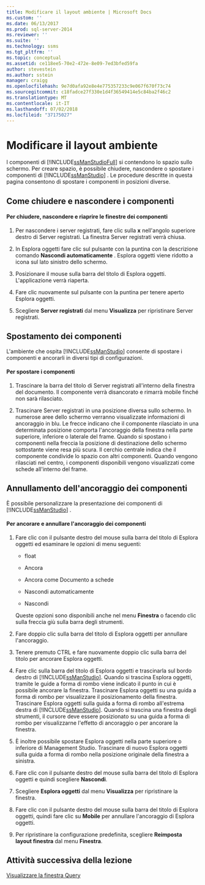 ```yaml
---
title: Modificare il layout ambiente | Microsoft Docs
ms.custom: ''
ms.date: 06/13/2017
ms.prod: sql-server-2014
ms.reviewer: ''
ms.suite: ''
ms.technology: ssms
ms.tgt_pltfrm: ''
ms.topic: conceptual
ms.assetid: ce118ee5-70e2-472e-8e09-7ed3bfed59fa
author: stevestein
ms.author: sstein
manager: craigg
ms.openlocfilehash: 9e7d0afa92e8e4e775357233c9e067f670f73c74
ms.sourcegitcommit: c18fadce27f330e1d4f36549414e5c84ba2f46c2
ms.translationtype: MT
ms.contentlocale: it-IT
ms.lasthandoff: 07/02/2018
ms.locfileid: "37175027"
---
```

# <a name="change-the-environment-layout"></a>Modificare il layout ambiente
  I componenti di [!INCLUDE[ssManStudioFull](../../includes/ssmanstudiofull-md.md)] si contendono lo spazio sullo schermo. Per creare spazio, è possibile chiudere, nascondere o spostare i componenti di [!INCLUDE[ssManStudio](../../includes/ssmanstudio-md.md)] . Le procedure descritte in questa pagina consentono di spostare i componenti in posizioni diverse.  
  
## <a name="closing-and-hiding-components"></a>Come chiudere e nascondere i componenti  
  
#### <a name="to-practice-closing-hiding-and-reopening-component-windows"></a>Per chiudere, nascondere e riaprire le finestre dei componenti  
  
1.  Per nascondere i server registrati, fare clic sulla **x** nell'angolo superiore destro di Server registrati. La finestra Server registrati verrà chiusa.  
  
2.  In Esplora oggetti fare clic sul pulsante con la puntina con la descrizione comando **Nascondi automaticamente** . Esplora oggetti viene ridotto a icona sul lato sinistro dello schermo.  
  
3.  Posizionare il mouse sulla barra del titolo di Esplora oggetti. L'applicazione verrà riaperta.  
  
4.  Fare clic nuovamente sul pulsante con la puntina per tenere aperto Esplora oggetti.  
  
5.  Scegliere **Server registrati** dal menu **Visualizza** per ripristinare Server registrati.  
  
## <a name="moving-components"></a>Spostamento dei componenti  
 L'ambiente che ospita [!INCLUDE[ssManStudio](../../includes/ssmanstudio-md.md)] consente di spostare i componenti e ancorarli in diversi tipi di configurazioni.  
  
#### <a name="to-practice-moving-components"></a>Per spostare i componenti  
  
1.  Trascinare la barra del titolo di Server registrati all'interno della finestra del documento. Il componente verrà disancorato e rimarrà mobile finché non sarà rilasciato.  
  
2.  Trascinare Server registrati in una posizione diversa sullo schermo. In numerose aree dello schermo verranno visualizzate informazioni di ancoraggio in blu. Le frecce indicano che il componente rilasciato in una determinata posizione comporta l'ancoraggio della finestra nella parte superiore, inferiore o laterale del frame. Quando si spostano i componenti nella freccia la posizione di destinazione dello schermo sottostante viene resa più scura. Il cerchio centrale indica che il componente condivide lo spazio con altri componenti. Quando vengono rilasciati nel centro, i componenti disponibili vengono visualizzati come schede all'interno del frame.  
  
## <a name="undocking-components"></a>Annullamento dell'ancoraggio dei componenti  
 È possibile personalizzare la presentazione dei componenti di [!INCLUDE[ssManStudio](../../includes/ssmanstudio-md.md)] .  
  
#### <a name="to-dock-and-undock-components"></a>Per ancorare e annullare l'ancoraggio dei componenti  
  
1.  Fare clic con il pulsante destro del mouse sulla barra del titolo di Esplora oggetti ed esaminare le opzioni di menu seguenti:  
  
    -   float  
  
    -   Ancora  
  
    -   Ancora come Documento a schede  
  
    -   Nascondi automaticamente  
  
    -   Nascondi  
  
     Queste opzioni sono disponibili anche nel menu **Finestra** o facendo clic sulla freccia giù sulla barra degli strumenti.  
  
2.  Fare doppio clic sulla barra del titolo di Esplora oggetti per annullare l'ancoraggio.  
  
3.  Tenere premuto CTRL e fare nuovamente doppio clic sulla barra del titolo per ancorare Esplora oggetti.  
  
4.  Fare clic sulla barra del titolo di Esplora oggetti e trascinarla sul bordo destro di [!INCLUDE[ssManStudio](../../includes/ssmanstudio-md.md)]. Quando si trascina Esplora oggetti, tramite le guide a forma di rombo viene indicato il punto in cui è possibile ancorare la finestra. Trascinare Esplora oggetti su una guida a forma di rombo per visualizzare il posizionamento della finestra. Trascinare Esplora oggetti sulla guida a forma di rombo all'estrema destra di [!INCLUDE[ssManStudio](../../includes/ssmanstudio-md.md)]. Quando si trascina una finestra degli strumenti, il cursore deve essere posizionato su una guida a forma di rombo per visualizzarne l'effetto di ancoraggio o per ancorare la finestra.  
  
5.  È inoltre possibile spostare Esplora oggetti nella parte superiore o inferiore di Management Studio. Trascinare di nuovo Esplora oggetti sulla guida a forma di rombo nella posizione originale della finestra a sinistra.  
  
6.  Fare clic con il pulsante destro del mouse sulla barra del titolo di Esplora oggetti e quindi scegliere **Nascondi**.  
  
7.  Scegliere **Esplora oggetti** dal menu **Visualizza** per ripristinare la finestra.  
  
8.  Fare clic con il pulsante destro del mouse sulla barra del titolo di Esplora oggetti, quindi fare clic su **Mobile** per annullare l'ancoraggio di Esplora oggetti.  
  
9. Per ripristinare la configurazione predefinita, scegliere **Reimposta layout finestra** dal menu **Finestra**.  
  
## <a name="next-task-in-lesson"></a>Attività successiva della lezione  
 [Visualizzare la finestra Query](lesson-1-4-display-the-query-window.md)  
  
  
